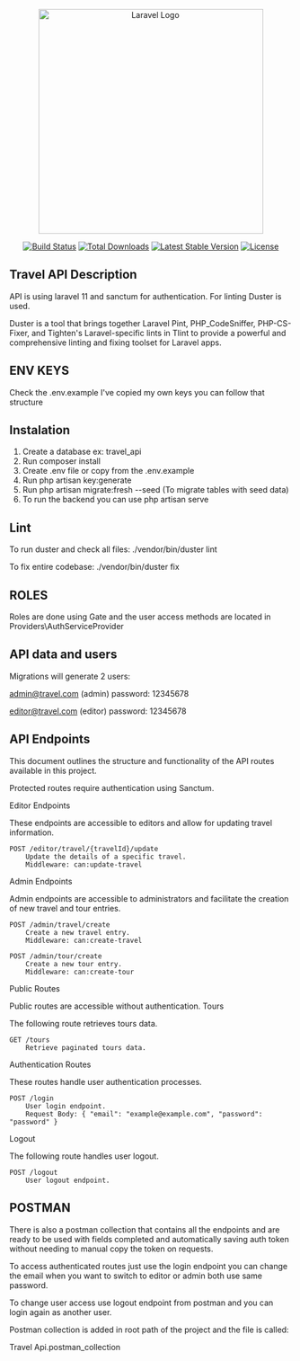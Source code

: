 <p align="center"><a href="https://laravel.com" target="_blank"><img src="https://raw.githubusercontent.com/laravel/art/master/logo-lockup/5%20SVG/2%20CMYK/1%20Full%20Color/laravel-logolockup-cmyk-red.svg" width="400" alt="Laravel Logo"></a></p>

<p align="center">
<a href="https://github.com/laravel/framework/actions"><img src="https://github.com/laravel/framework/workflows/tests/badge.svg" alt="Build Status"></a>
<a href="https://packagist.org/packages/laravel/framework"><img src="https://img.shields.io/packagist/dt/laravel/framework" alt="Total Downloads"></a>
<a href="https://packagist.org/packages/laravel/framework"><img src="https://img.shields.io/packagist/v/laravel/framework" alt="Latest Stable Version"></a>
<a href="https://packagist.org/packages/laravel/framework"><img src="https://img.shields.io/packagist/l/laravel/framework" alt="License"></a>
</p>

## Travel API Description

API is using laravel 11 and sanctum for authentication.
For linting Duster is used.

Duster is a tool that brings together Laravel Pint, PHP_CodeSniffer, PHP-CS-Fixer, and Tighten's Laravel-specific lints in Tlint to provide a powerful and comprehensive linting and fixing toolset for Laravel apps.

## ENV KEYS
Check the .env.example I've copied my own keys you can follow that structure

## Instalation

1. Create a database ex: travel_api
2. Run composer install
3. Create .env file or copy from the .env.example
4. Run php artisan key:generate
5. Run php artisan migrate:fresh --seed (To migrate tables with seed data)
6. To run the backend you can use php artisan serve

## Lint
To run duster and check all files: ./vendor/bin/duster lint 
<!--  -->
To fix entire codebase: ./vendor/bin/duster fix

## ROLES
Roles are done using Gate and the user access methods are located in Providers\AuthServiceProvider

## API data and users
Migrations will generate 2 users:

admin@travel.com (admin) password: 12345678

editor@travel.com (editor) password: 12345678

## API Endpoints
This document outlines the structure and functionality of the API routes available in this project.


Protected routes require authentication using Sanctum.

Editor Endpoints

These endpoints are accessible to editors and allow for updating travel information.

    POST /editor/travel/{travelId}/update
        Update the details of a specific travel.
        Middleware: can:update-travel

Admin Endpoints

Admin endpoints are accessible to administrators and facilitate the creation of new travel and tour entries.

    POST /admin/travel/create
        Create a new travel entry.
        Middleware: can:create-travel

    POST /admin/tour/create
        Create a new tour entry.
        Middleware: can:create-tour

Public Routes

Public routes are accessible without authentication.
Tours

The following route retrieves tours data.

    GET /tours
        Retrieve paginated tours data.

Authentication Routes

These routes handle user authentication processes.

    POST /login
        User login endpoint.
        Request Body: { "email": "example@example.com", "password": "password" }

Logout

The following route handles user logout.

    POST /logout
        User logout endpoint.


## POSTMAN 
There is also a postman collection that contains all the endpoints and are ready to be used with fields completed and automatically saving auth token without needing to manual copy the token on requests.

To access authenticated routes just use the login endpoint you can change the email when you want to switch to editor or admin both use same password.

To change user access use logout endpoint from postman and you can login again as another user.

Postman collection is added in root path of the project and the file is called:

Travel Api.postman_collection
